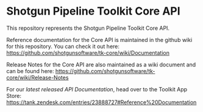 # Shotgun Pipeline Toolkit Core API

This repository represents the Shotgun Pipeline Toolkit Core API.

Reference documentation for the Core API is maintained in the github wiki
for this repository. You can check it out here: 
https://github.com/shotgunsoftware/tk-core/wiki/Documentation

Release Notes for the Core API are also maintained as a wiki document
and can be found here: https://github.com/shotgunsoftware/tk-core/wiki/Release-Notes

For our *latest released API Documentation*, head over to the Toolkit App Store: 
https://tank.zendesk.com/entries/23888727#Reference%20Documentation


